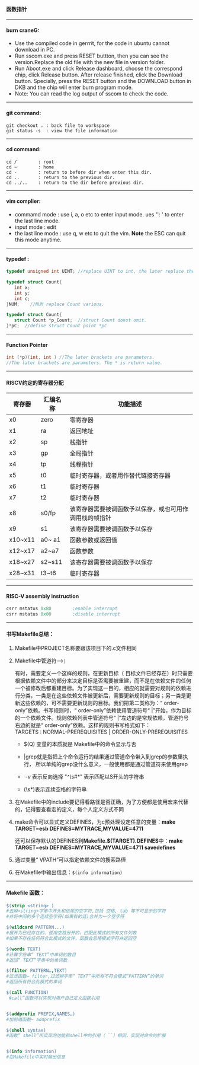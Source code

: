 #### 函数指针

---

#### burn craneG:

- Use the compiled code in gerrrit, for the code in ubuntu cannot download in PC.
- Run sscom.exe and press RESET buttton, then you can see the version.Replace the old file with the new file in version folder.
- Run Aboot.exe and click Release dashboard, choose the correspond chip, click Release button. After release finished, click the Download button. Specially, press the RESET button and the DOWNLOAD button in DKB and the chip will enter burn program mode.
- Note: You can read the log output of sscom to check the code.

---

#### git command:

```git
git checkout . : back file to workspace
git status -s  : view the file information  
```

---

#### cd command:

```linux
cd /        : root 
cd ~        : home
cd -        : return to before dir when enter this dir.
cd ..       : return to the previous dir.
cd ../..    : return to the dir before previous dir.
```

---

#### vim complier:

- commamd mode : use i, a, o etc to enter input mode. ues '': ' to enter the last line mode.
- input mode : edit
- the last line mode : use q, w etc to quit the vim. **Note** the ESC can quit this mode anytime.

---

#### typedef :

```c
typedef unsigned int UINT; //replace UINT to int, the later replace the former

typedef struct Count{
   int x;
   int y;
   int c;
}NUM;    //NUM replace Count various.

typedef struct Count{
   struct Count *p_Count;  //struct Count donot omit.
}*pC;  //define struct Count point *pC
```

---

#### Function Pointer

```c
int (*p)(int, int ) //The later brackets are parameters. 
//The later brackets are parameters. The * is return value.
```

---

#### RISCV约定的寄存器分配

| 寄存器     | 汇编名称   | 功能描述                        |
| ------- | ------ | --------------------------- |
| x0      | zero   | 零寄存器                        |
| x1      | ra     | 返回地址                        |
| x2      | sp     | 栈指针                         |
| x3      | gp     | 全局指针                        |
| x4      | tp     | 线程指针                        |
| x5      | t0     | 临时寄存器，或者用作替代链接寄存器           |
| x6      | t1     | 临时寄存器                       |
| x7      | t2     | 临时寄存器                       |
| x8      | s0/fp  | 该寄存器需要被调函数予以保存，或也可用作调用栈的帧指针 |
| x9      | s1     | 该寄存器需要被调函数予以保存              |
| x10~x11 | a0~ a1 | 函数参数或返回值                    |
| x12~x17 | a2~a7  | 函数参数                        |
| x18~x27 | s2~s11 | 该寄存器需要被调函数予以保存              |
| x28~x31 | t3~t6  | 临时寄存器                       |

---

#### RISC-V assembly instruction

```nasm
csrr mstatus 0x80        ;enable interrupt  
csrr mstatus 0x00        ;disable interrupt
```

---

#### 书写Makefile总结：

1. Makefile中PROJECT名称要跟该项目下的.c文件相同

2. Makefile中管道符-->`|`
   
   有时，需要定义一个这样的规则，在更新目标（ 目标文件已经存在）时只需要根据依赖文件中的部分来决定目标是否需要被重建，而不是在依赖文件的任何一个被修改后都重建目标。为了实现这一目的，相应的就需要对规则的依赖进行分类，一类是在这些依赖文件被更新后，需要更新规则的目标；另一类是更新这些依赖的，可不需要更新规则的目标。我们把第二类称为：“ order-only”依赖。书写规则时，“ order-only”依赖使用管道符号“ |”开始，作为目标的一个依赖文件。规则依赖列表中管道符号“ |”左边的是常规依赖，管道符号右边的就是“ order-only”依赖。这样的规则书写格式如下：  
   TARGETS : NORMAL-PREREQUISITES | ORDER-ONLY-PREREQUISITES
   
   - $(Q) 变量的本质就是 Makefile中的命令显示与否
   
   - |grep就是指把上个命令运行的结果通过管道命令带入到grep的参数里执行，
     所以单纯的grep没什么意义，一般使用都是通过管道符来使用grep
   
   -  -*v* 表示反向选择 "*^\s*#*" 表示匹配以S开头的字符串
   
   - (\s*)表示连续空格的字符串

3. 在Makefile中的include要记得看路径是否正确，为了方便都是使用宏来代替的，记得要查看宏的定义，每个人定义方式不同

4. make命令可以显式定义DEFINES，为c预处理设定任意的变量：**make TARGET=esb DEFINES=MYTRACE,MYVALUE=4711**
   
   还可以保存默认的DEFINES到**Makefile.$(TARGET).DEFINES**中：**make TARGET=esb DEFINES=MYTRACE,MYVALUE=4711 savedefines**

5. 通过变量“ VPATH”可以指定依赖文件的搜索路径

6. 在Makefile中输出信息：`$(info information)`

---

#### Makefile 函数：

```makefile
$(strip <string> )
#去掉<string>字串中开头和结尾的空字符,包括 空格, tab 等不可显示的字符
#并将中间的多个连续空字符(如果有的话)合并为一个空字符

$(wildcard PATTERN...)
#展开为已经存在的、使用空格分开的、匹配此模式的所有文件列表
#如果不存在任何符合此模式的文件，函数会忽略模式字符并返回空

$(words TEXT)
#计算字符串“ TEXT”中单词的数目
#返回“ TEXT”字串中的单词数

$(filter PATTERN…,TEXT)
#过滤函数— filter,过滤掉字串“ TEXT”中所有不符合模式“PATTERN”的单词
#返回所有符合此模式的单词

$(call FUNCTION)
 #call”函数可以实现对用户自己定义函数引用


$(addprefix PREFIX,NAMES…)
#加前缀函数— addprefix

$(shell syntax)
#函数“ shell”所实现的功能和shell中的引用（ ``）相同，实现对命令的扩展


$(info information)
#在Makefile中实时输出信息
```
